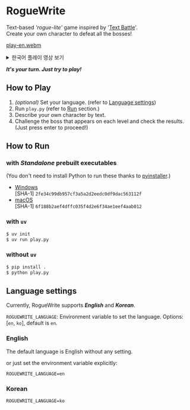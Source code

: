 # RogueWrite

Text-based _'rogue-lite'_ game inspired by '[Text Battle](https://plan9.kr/battle/)'.  
Create your own character to defeat all the bosses!

[play-en.webm](https://github.com/user-attachments/assets/de60ecca-9d95-4242-a797-91aadf24b5e8)

<details>
<summary>한국어 플레이 영상 보기</summary>

[play-ko.webm](https://github.com/user-attachments/assets/234b15bc-fc94-44fe-8876-8b3081bbd0de)

</details>

**_It's your turn. Just try to play!_**

## How to Play

1. _(optional)_ Set your language. (refer to [Language settings](#language-settings))
2. Run `play.py` (refer to [Run](#run) section.)
3. Describe your own character by text.
4. Challenge the boss that appears on each level and check the results. (Just press enter to proceed!)

## How to Run

### with _Standalone_ prebuilt executables

(You don't need to install Python to run these thanks to [pyinstaller](https://github.com/pyinstaller/pyinstaller).)

- [Windows](https://download.ailoy.co/RogueWrite-prebuilts/RogueWrite-windows.exe)  
  [SHA-1] `2fe34c99db957cf3a5a2d2eedc0df9dac563112f`
- [macOS](https://download.ailoy.co/RogueWrite-prebuilts/RogueWrite-macos)  
  [SHA-1] `6f188b2aef4dffc035f4d2e6f34ae1eef4aab012`

### with `uv`

```bash
$ uv init
$ uv run play.py
```

### without `uv`

```bash
$ pip install .
$ python play.py
```

## Language settings

Currently, RogueWrite supports **_English_** and **_Korean_**.

`ROGUEWRITE_LANGUAGE`: Environment variable to set the language. Options: [`en`, `ko`], default is `en`.

### English

The default language is English without any setting.

or just set the environment variable explicitly:

```
ROGUEWRITE_LANGUAGE=en
```

### Korean

```
ROGUEWRITE_LANGUAGE=ko
```
